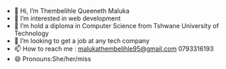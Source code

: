 - 👋 Hi, I’m Thembelihle Queeneth Maluka
- 👀 I’m interested in web development
- 🌱 I’m hold a diploma in Computer Science from Tshwane University of Technology
- 💞️ I’m looking to get a job at any tech company
- 📫 How to reach me : malukathembelihle95@gmail.com 0793316193
- 😄 Pronouns:She/her/miss



